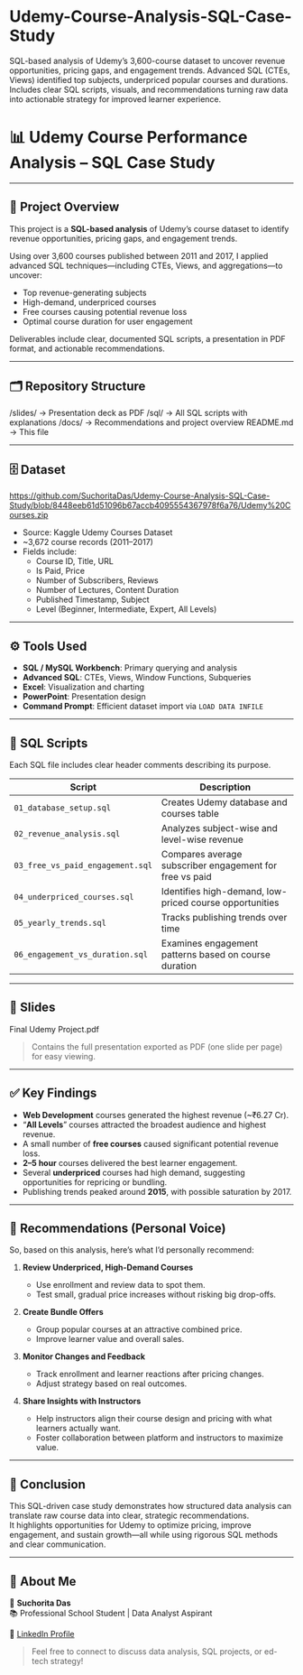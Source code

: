 # Udemy-Course-Analysis-SQL-Case-Study
SQL-based analysis of Udemy’s 3,600-course dataset to uncover revenue opportunities, pricing gaps, and engagement trends. Advanced SQL (CTEs, Views) identified top subjects, underpriced popular courses and durations. Includes clear SQL scripts, visuals, and recommendations turning raw data into actionable strategy for improved learner experience.
# 📊 Udemy Course Performance Analysis – SQL Case Study



---

## 📌 Project Overview

This project is a **SQL-based analysis** of Udemy’s course dataset to identify revenue opportunities, pricing gaps, and engagement trends.  

Using over 3,600 courses published between 2011 and 2017, I applied advanced SQL techniques—including CTEs, Views, and aggregations—to uncover:  
- Top revenue-generating subjects
- High-demand, underpriced courses
- Free courses causing potential revenue loss
- Optimal course duration for user engagement

Deliverables include clear, documented SQL scripts, a presentation in PDF format, and actionable recommendations.  

---

## 🗂️ Repository Structure
/slides/ -> Presentation deck as PDF
/sql/ -> All SQL scripts with explanations
/docs/ -> Recommendations and project overview
README.md -> This file


---

## 🗄️ Dataset
https://github.com/SuchoritaDas/Udemy-Course-Analysis-SQL-Case-Study/blob/8448eeb61d51096b67accb4095554367978f6a76/Udemy%20Courses.zip
- Source: Kaggle Udemy Courses Dataset
- ~3,672 course records (2011–2017)
- Fields include:
  - Course ID, Title, URL
  - Is Paid, Price
  - Number of Subscribers, Reviews
  - Number of Lectures, Content Duration
  - Published Timestamp, Subject
  - Level (Beginner, Intermediate, Expert, All Levels)

---

## ⚙️ Tools Used

- **SQL / MySQL Workbench**: Primary querying and analysis
- **Advanced SQL**: CTEs, Views, Window Functions, Subqueries
- **Excel**: Visualization and charting
- **PowerPoint**: Presentation design
- **Command Prompt**: Efficient dataset import via `LOAD DATA INFILE`

---

## 📜 SQL Scripts

Each SQL file includes clear header comments describing its purpose.

| Script                          | Description                                               |
|---------------------------------|-----------------------------------------------------------|
| `01_database_setup.sql`         | Creates Udemy database and courses table                  |
| `02_revenue_analysis.sql`       | Analyzes subject-wise and level-wise revenue              |
| `03_free_vs_paid_engagement.sql`| Compares average subscriber engagement for free vs paid   |
| `04_underpriced_courses.sql`    | Identifies high-demand, low-priced course opportunities   |
| `05_yearly_trends.sql`          | Tracks publishing trends over time                        |
| `06_engagement_vs_duration.sql` | Examines engagement patterns based on course duration     |

---

## 📑 Slides

Final Udemy Project.pdf

> Contains the full presentation exported as PDF (one slide per page) for easy viewing.  

---

## ✅ Key Findings

- **Web Development** courses generated the highest revenue (~₹6.27 Cr).  
- “**All Levels**” courses attracted the broadest audience and highest revenue.  
- A small number of **free courses** caused significant potential revenue loss.  
- **2–5 hour** courses delivered the best learner engagement.  
- Several **underpriced** courses had high demand, suggesting opportunities for repricing or bundling.  
- Publishing trends peaked around **2015**, with possible saturation by 2017.

---

## 📌 Recommendations (Personal Voice)

So, based on this analysis, here’s what I’d personally recommend:

1. **Review Underpriced, High-Demand Courses**  
   - Use enrollment and review data to spot them.
   - Test small, gradual price increases without risking big drop-offs.

2. **Create Bundle Offers**  
   - Group popular courses at an attractive combined price.
   - Improve learner value and overall sales.

3. **Monitor Changes and Feedback**  
   - Track enrollment and learner reactions after pricing changes.
   - Adjust strategy based on real outcomes.

4. **Share Insights with Instructors**  
   - Help instructors align their course design and pricing with what learners actually want.
   - Foster collaboration between platform and instructors to maximize value.

---

## 🎯 Conclusion

This SQL-driven case study demonstrates how structured data analysis can translate raw course data into clear, strategic recommendations.  
It highlights opportunities for Udemy to optimize pricing, improve engagement, and sustain growth—all while using rigorous SQL methods and clear communication.

---

## 💼 About Me

👤 **Suchorita Das**  
📚 Professional School Student | Data Analyst Aspirant  

💼 [LinkedIn Profile](https://www.linkedin.com/in/suchorita-das)  

> Feel free to connect to discuss data analysis, SQL projects, or ed-tech strategy!



